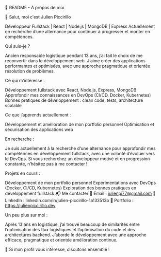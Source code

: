 📌 README - À propos de moi

👋 Salut, moi c'est Julien Piccirillo

Développeur Fullstack | React | Node.js | MongoDB | Express
Actuellement en recherche d’une alternance pour continuer à progresser et monter en compétences.

 Qui suis-je ?
 
Ancien responsable logistique pendant 13 ans, j’ai fait le choix de me reconvertir dans le développement web.
J’aime créer des applications performantes et optimisées, avec une approche pragmatique et orientée résolution de problèmes.

 Ce qui m’intéresse :
 
Développement fullstack avec React, Node.js, Express, MongoDB
Approfondir mes connaissances en DevOps (CI/CD, Docker, Kubernetes)
Bonnes pratiques de développement : clean code, tests, architecture scalable

 Ce que j’apprends actuellement : 
 
Développement et amélioration de mon portfolio personnel
Optimisation et sécurisation des applications web

En recherche :
 
Je suis actuellement à la recherche d'une alternance pour approfondir mes compétences en développement fullstack, avec une volonté d’évoluer vers le DevOps.
Si vous recherchez un développeur motivé et en progression constante, n’hésitez pas à me contacter !

Projets en cours :

Développement de mon portfolio personnel
Expérimentations avec DevOps (Docker, CI/CD, Kubernetes)
Exploration des bonnes pratiques en développement fullstack
📬 Me contacter
📩 Email : julienpi77@gmail.com
🔗 LinkedIn : linkedin.com/in/julien-piccirillo-1a133513b
📂 Portfolio : https://julienpiccirillo.dev

 Un peu plus sur moi :

Après 13 ans en logistique, j’ai trouvé beaucoup de similarités entre l’optimisation des flux logistiques et l’optimisation du code et des architectures backend.
J’aborde le développement avec une approche efficace, pragmatique et orientée amélioration continue.

📌 Si mon profil vous intéresse, discutons ensemble !
